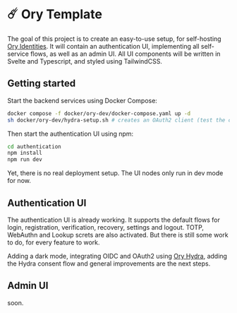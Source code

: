 # ☄️ Ory Template

The goal of this project is to create an easy-to-use setup, for self-hosting [Ory Identities](https://www.ory.sh/kratos).
It will contain an authentication UI, implementing all self-service flows, as well as an admin UI.
All UI components will be written in Svelte and Typescript, and styled using TailwindCSS.

## Getting started

Start the backend services using Docker Compose:

```bash
docker compose -f docker/ory-dev/docker-compose.yaml up -d
sh docker/ory-dev/hydra-setup.sh # creates an OAuth2 client (test the consent flow on localhost:5555)
```

Then start the authentication UI using npm:

```bash
cd authentication
npm install
npm run dev
```

Yet, there is no real deployment setup. The UI nodes only run in dev mode for now.

## Authentication UI

The authentication UI is already working. It supports the default flows for login, registration, verification, recovery, settings and logout. TOTP, WebAuthn and Lookup screts are also activated. But there is still some work to do, for every feature to work.

Adding a dark mode, integrating OIDC and OAuth2 using [Ory Hydra](https://www.ory.sh/hydra/), adding the Hydra consent flow and general improvements are the next steps.

## Admin UI

soon.
